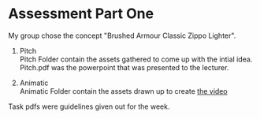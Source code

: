 # Assessment Part One

My group chose the concept "Brushed Armour Classic Zippo Lighter".
1. Pitch\
Pitch Folder contain the assets gathered to come up with the intial idea.\
Pitch.pdf was the powerpoint that was presented to the lecturer.

2. Animatic\
Animatic Folder contain the assets drawn up to create [the video](https://vimeo.com/226048067)

Task pdfs were guidelines given out for the week.
